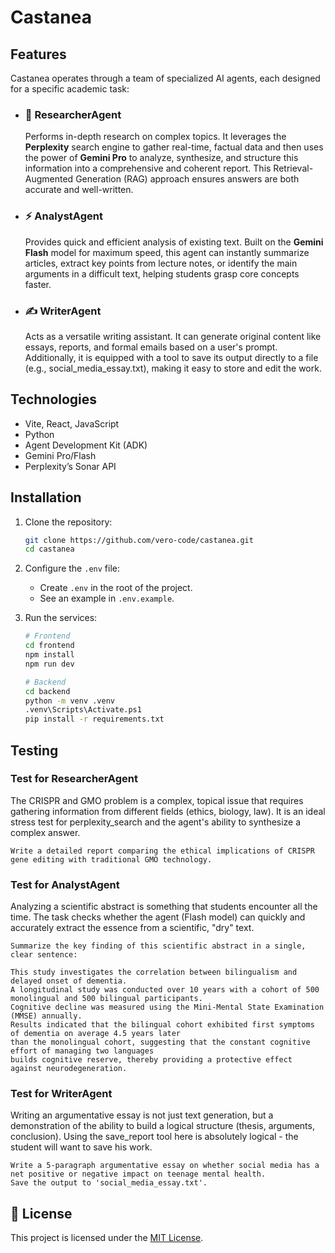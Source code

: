 # Castanea

## Features

Castanea operates through a team of specialized AI agents, each designed for a specific academic task:

-   ### 🧠 ResearcherAgent
    
    Performs in-depth research on complex topics. It leverages the **Perplexity** search engine to gather real-time, factual data and then uses the power of **Gemini Pro** to analyze, synthesize, and structure this information into a comprehensive and coherent report. This Retrieval-Augmented Generation (RAG) approach ensures answers are both accurate and well-written.
    
-   ### ⚡ AnalystAgent
    
    Provides quick and efficient analysis of existing text. Built on the **Gemini Flash** model for maximum speed, this agent can instantly summarize articles, extract key points from lecture notes, or identify the main arguments in a difficult text, helping students grasp core concepts faster.
    
-   ### ✍️ WriterAgent
    
    Acts as a versatile writing assistant. It can generate original content like essays, reports, and formal emails based on a user's prompt. Additionally, it is equipped with a tool to save its output directly to a file (e.g., social_media_essay.txt), making it easy to store and edit the work.

## Technologies

- Vite, React, JavaScript
- Python
- Agent Development Kit (ADK)
- Gemini Pro/Flash
- Perplexity’s Sonar API

## Installation

1. Clone the repository:

	```bash
	git clone https://github.com/vero-code/castanea.git
	cd castanea
	```
2. Configure the `.env` file:

	- Create `.env` in the root of the project.
	- See an example in `.env.example`.

3. Run the services:

	```bash
	# Frontend
	cd frontend
	npm install
	npm run dev
	```
 
	```bash
	# Backend
	cd backend
	python -m venv .venv
	.venv\Scripts\Activate.ps1
	pip install -r requirements.txt
	```

## Testing

### Test for ResearcherAgent  

The CRISPR and GMO problem is a complex, topical issue that requires gathering information from different fields (ethics, biology, law).
It is an ideal stress test for perplexity_search and the agent's ability to synthesize a complex answer.

```
Write a detailed report comparing the ethical implications of CRISPR gene editing with traditional GMO technology.
```

### Test for AnalystAgent

Analyzing a scientific abstract is something that students encounter all the time. 
The task checks whether the agent (Flash model) can quickly and accurately extract the essence from a scientific, "dry" text.

```
Summarize the key finding of this scientific abstract in a single, clear sentence:

This study investigates the correlation between bilingualism and delayed onset of dementia. 
A longitudinal study was conducted over 10 years with a cohort of 500 monolingual and 500 bilingual participants. 
Cognitive decline was measured using the Mini-Mental State Examination (MMSE) annually. 
Results indicated that the bilingual cohort exhibited first symptoms of dementia on average 4.5 years later 
than the monolingual cohort, suggesting that the constant cognitive effort of managing two languages 
builds cognitive reserve, thereby providing a protective effect against neurodegeneration.
```

### Test for WriterAgent  

Writing an argumentative essay is not just text generation, but a demonstration of the ability to build a logical structure (thesis, arguments, conclusion). 
Using the save_report tool here is absolutely logical - the student will want to save his work.

```
Write a 5-paragraph argumentative essay on whether social media has a net positive or negative impact on teenage mental health.
Save the output to 'social_media_essay.txt'.
```

## 📜 License

This project is licensed under the [MIT License](LICENSE).